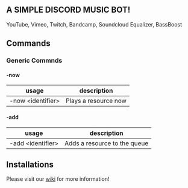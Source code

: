 ## A SIMPLE DISCORD MUSIC BOT!

YouTube, Vimeo, Twitch, Bandcamp, Soundcloud Equalizer, BassBoost

## Commands

### Generic Commnds

#### -now
| usage | description |
| ----- | ----------- |
| -now \<identifier\> | Plays a resource now |

#### -add
| usage | description |
| ----- | ----------- |
| -add \<identifier\> | Adds a resource to the queue |


## Installations 

Please visit our [wiki](https://github.com/bjm021/momobot/wiki) for more information!
<!--stackedit_data:
eyJoaXN0b3J5IjpbNTIzMDU2OTg0LDE1NDkyMjk3NDNdfQ==
-->